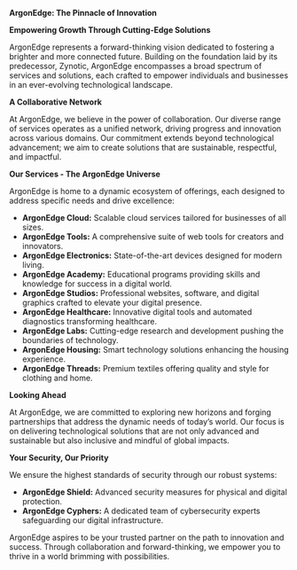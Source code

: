 **ArgonEdge: The Pinnacle of Innovation**

**Empowering Growth Through Cutting-Edge Solutions**

ArgonEdge represents a forward-thinking vision dedicated to fostering a brighter and more connected future. Building on the foundation laid by its predecessor, Zynotic, ArgonEdge encompasses a broad spectrum of services and solutions, each crafted to empower individuals and businesses in an ever-evolving technological landscape.

**A Collaborative Network**

At ArgonEdge, we believe in the power of collaboration. Our diverse range of services operates as a unified network, driving progress and innovation across various domains. Our commitment extends beyond technological advancement; we aim to create solutions that are sustainable, respectful, and impactful.

**Our Services - The ArgonEdge Universe**

ArgonEdge is home to a dynamic ecosystem of offerings, each designed to address specific needs and drive excellence:

- **ArgonEdge Cloud:** Scalable cloud services tailored for businesses of all sizes.
- **ArgonEdge Tools:** A comprehensive suite of web tools for creators and innovators.
- **ArgonEdge Electronics:** State-of-the-art devices designed for modern living.
- **ArgonEdge Academy:** Educational programs providing skills and knowledge for success in a digital world.
- **ArgonEdge Studios:** Professional websites, software, and digital graphics crafted to elevate your digital presence.
- **ArgonEdge Healthcare:** Innovative digital tools and automated diagnostics transforming healthcare.
- **ArgonEdge Labs:** Cutting-edge research and development pushing the boundaries of technology.
- **ArgonEdge Housing:** Smart technology solutions enhancing the housing experience.
- **ArgonEdge Threads:** Premium textiles offering quality and style for clothing and home.

**Looking Ahead**

At ArgonEdge, we are committed to exploring new horizons and forging partnerships that address the dynamic needs of today’s world. Our focus is on delivering technological solutions that are not only advanced and sustainable but also inclusive and mindful of global impacts.

**Your Security, Our Priority**

We ensure the highest standards of security through our robust systems:

- **ArgonEdge Shield:** Advanced security measures for physical and digital protection.
- **ArgonEdge Cyphers:** A dedicated team of cybersecurity experts safeguarding our digital infrastructure.

ArgonEdge aspires to be your trusted partner on the path to innovation and success. Through collaboration and forward-thinking, we empower you to thrive in a world brimming with possibilities.
